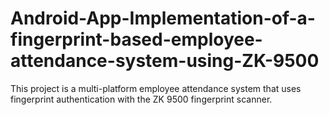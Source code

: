 # Android-App-Implementation-of-a-fingerprint-based-employee-attendance-system-using-ZK-9500
This project is a multi-platform employee attendance system that uses fingerprint authentication with the ZK 9500 fingerprint scanner.
